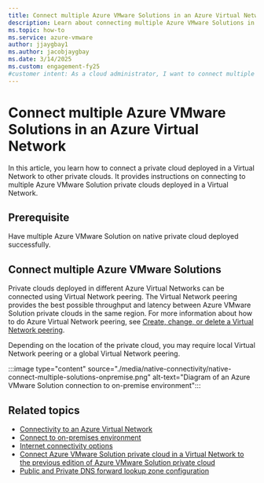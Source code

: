 ```yaml
---
title: Connect multiple Azure VMware Solutions in an Azure Virtual Network
description: Learn about connecting multiple Azure VMware Solutions in an Azure Virtual Network.
ms.topic: how-to
ms.service: azure-vmware
author: jjaygbay1
ms.author: jacobjaygbay
ms.date: 3/14/2025
ms.custom: engagement-fy25
#customer intent: As a cloud administrator, I want to connect multiple Azure VMware Solutions so that I can enable seamless communication between private clouds.
---
```


# Connect multiple Azure VMware Solutions in an Azure Virtual Network

In this article, you learn how to connect a private cloud deployed in a Virtual Network to other private clouds. It provides instructions on connecting to multiple Azure VMware Solution private clouds deployed in a Virtual Network.

## Prerequisite

Have multiple Azure VMware Solution on native private cloud deployed successfully.

## Connect multiple Azure VMware Solutions

Private clouds deployed in different Azure Virtual Networks can be connected using Virtual Network peering. The Virtual Network peering provides the best possible throughput and latency between Azure VMware Solution private clouds in the same region. For more information about how to do Azure Virtual Network peering, see [Create, change, or delete a Virtual Network peering](/azure/virtual-network/virtual-network-peering-overview).

Depending on the location of the private cloud, you may require local Virtual Network peering or a global Virtual Network peering.

:::image type="content" source="./media/native-connectivity/native-connect-multiple-solutions-onpremise.png" alt-text="Diagram of an Azure VMware Solution connection to on-premise environment":::

## Related topics 
- [Connectivity to an Azure Virtual Network](native-network-connectivity.md)
- [Connect to on-premises environment](native-connect-onpremises.md)
- [Internet connectivity options](native-internet-connectivity-design-considerations.md)
- [Connect Azure VMware Solution private cloud in a Virtual Network to the previous edition of Azure VMware Solution private cloud](native-connect-private-cloud-previous-edition.md)
- [Public and Private DNS forward lookup zone configuration](native-dns-forward-lookup-zone.md)